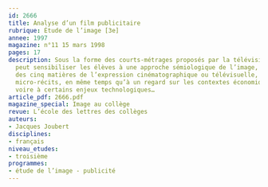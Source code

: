 ```yaml
---
id: 2666
title: Analyse d’un film publicitaire
rubrique: Étude de l’image [3e]
annee: 1997
magazine: n°11 15 mars 1998
pages: 17
description: Sous la forme des courts-métrages proposés par la télévision, la publicité
  peut sensibiliser les élèves à une approche sémiologique de l’image, à une analyse
  des cinq matières de l’expression cinématographique ou télévisuelle, à l’étude des
  micro-récits, en même temps qu’à un regard sur les contextes économiques et commerciaux,
  voire à certains enjeux technologiques…
article_pdf: 2666.pdf
magazine_special: Image au collège
revue: L’école des lettres des collèges
auteurs:
- Jacques Joubert
disciplines:
- français
niveau_etudes:
- troisième
programmes:
- étude de l’image - publicité
---
```

